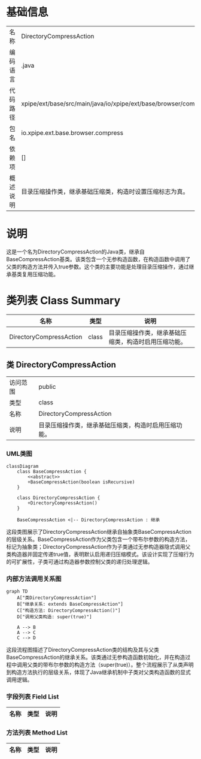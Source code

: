 # 基础信息

|      |      |
|------|------|
| 名称 | DirectoryCompressAction |
| 编码语言 | .java |
| 代码路径 | xpipe/ext/base/src/main/java/io/xpipe/ext/base/browser/compress/DirectoryCompressAction.java |
| 包名 | io.xpipe.ext.base.browser.compress |
| 依赖项 | [] |
| 概述说明 | 目录压缩操作类，继承基础压缩类，构造时设置压缩标志为真。 |

# 说明

这是一个名为DirectoryCompressAction的Java类，继承自BaseCompressAction基类。该类包含一个无参构造函数，在构造函数中调用了父类的构造方法并传入true参数。这个类的主要功能是处理目录压缩操作，通过继承基类复用压缩功能。

# 类列表 Class Summary

| 名称   | 类型  | 说明 |
|-------|------|-------------|
| DirectoryCompressAction | class | 目录压缩操作类，继承基础压缩类，构造时启用压缩功能。 |



## 类 DirectoryCompressAction

|      |      |
|------|------|
| 访问范围 | public |
| 类型 | class |
| 名称 | DirectoryCompressAction |
| 说明 | 目录压缩操作类，继承基础压缩类，构造时启用压缩功能。 |


### UML类图

```mermaid
classDiagram
    class BaseCompressAction {
        <<abstract>>
        +BaseCompressAction(boolean isRecursive)
    }

    class DirectoryCompressAction {
        +DirectoryCompressAction()
    }

    BaseCompressAction <|-- DirectoryCompressAction : 继承
```

这段类图展示了DirectoryCompressAction继承自抽象类BaseCompressAction的层级关系。BaseCompressAction作为父类包含一个带布尔参数的构造方法，标记为抽象类；DirectoryCompressAction作为子类通过无参构造器隐式调用父类构造器并固定传递true值，表明默认启用递归压缩模式。该设计实现了压缩行为的可扩展性，子类可通过构造器参数控制父类的递归处理逻辑。


### 内部方法调用关系图

```mermaid
graph TD
    A["类DirectoryCompressAction"]
    B["继承关系: extends BaseCompressAction"]
    C["构造方法: DirectoryCompressAction()"]
    D["调用父类构造: super(true)"]

    A --> B
    A --> C
    C --> D
```

这段流程图描述了DirectoryCompressAction类的结构及其与父类BaseCompressAction的继承关系。该类通过无参构造函数初始化，并在构造过程中调用父类的带布尔参数的构造方法（super(true)）。整个流程展示了从类声明到构造方法执行的层级关系，体现了Java继承机制中子类对父类构造函数的显式调用逻辑。

### 字段列表 Field List

| 名称  | 类型  | 说明 |
|-------|-------|------|

### 方法列表 Method List

| 名称  | 类型  | 说明 |
|-------|-------|------|




